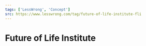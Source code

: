 ```yaml
---
tags: ['LessWrong', 'Concept']
src: https://www.lesswrong.com/tag/future-of-life-institute-fli
---
```


# Future of Life Institute
